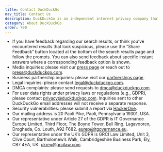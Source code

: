 ```yaml
---
title: Contact DuckDuckGo
nav_title: Contact Us
description: DuckDuckGo is an independent internet privacy company that offers a private alternative to Google search & Chrome in one free app.
category: About DuckDuckGo
order: 700
---
```


-   If you have feedback regarding our search results, or think you’ve encountered results that look suspicious, please use the “Share Feedback” button located at the bottom of the search results page and follow the prompts. You can also send feedback about specific instant answers where a corresponding feedback option is shown.
-   Media inquiries: please visit our [press page](https://duckduckgo.com/press) or reach out to [press@duckduckgo.com](mailto:press@duckduckgo.com).
-   Business partnership inquiries: please visit our <a href="{{ site.baseurl }}/company/partnerships">partnerships page</a>.
-   Legal inquiries: please contact [legal@duckduckgo.com](mailto:legal@duckduckgo.com).
-   DMCA complaints: please send requests to [dmca@duckduckgo.com](mailto:dmca@duckduckgo.com).
-   For user data rights under privacy laws or regulations (e.g., GDPR), please contact [privacy@duckduckgo.com](mailt:privacy@duckduckgo.com). Inquiries sent to other DuckDuckGo email addresses will not receive a separate response.
-   Security vulnerabilities: please submit a report via [HackerOne](https://hackerone.com/duckduckgo).
-   Our mailing address is 20 Paoli Pike, Paoli, Pennsylvania 19301, USA.
-   Our representative under Article 27 of the GDPR is IT Governance Europe Limited, Third Floor, The Boyne Tower, Bull Ring, Lagavooren, Drogheda, Co. Louth,
    A92 F682. [eurep@itgovernance.eu](mailto:eurep@itgovernance.eu).
-   Our representative under the UK’s GDPR is GRCI Law Limited, Unit 3, Clive Court, Bartholomew’s Walk, Cambridgeshire Business Park, Ely, CB7 4EA, UK. [ukrep@grcilaw.com](mailto:ukrep@grcilaw.com).
